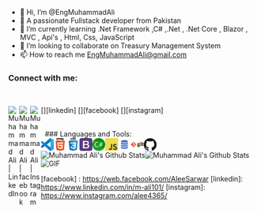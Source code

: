 - 👋 Hi, I’m @EngMuhammadAli
- 👀 A passionate Fullstack developer from Pakistan
- 🌱 I’m currently learning  .Net Framework ,C# ,.Net , .Net Core , Blazor , MVC , Api's , Html, Css, JavaScript
- 💞️ I’m looking to collaborate on Treasury Management System
- 📫 How to reach me EngMuhammadAli@gmail.com

### Connect with me:
<br/>

[<img align="left" alt="Muhammad Ali | LinkedIn" width="22px" src="https://cdn.jsdelivr.net/npm/simple-icons@v3/icons/linkedin.svg" />][linkedin]
[<img align="left" alt="Muhammad Ali | facebook" width="22px" src="https://cdn.jsdelivr.net/npm/simple-icons@v3/icons/facebook.svg" />][facebook]
[<img align="left" alt="Muhammad Ali | Instagram" width="22px" src="https://cdn.jsdelivr.net/npm/simple-icons@v3/icons/instagram.svg" />][instagram]

<br />
 
### Languages and Tools:
<br/>
<img align="left" alt="Visual Studio Code" width="26px" title="visual-studio-code" src="https://raw.githubusercontent.com/github/explore/80688e429a7d4ef2fca1e82350fe8e3517d3494d/topics/visual-studio-code/visual-studio-code.png" />
<img align="left" alt="HTML5" width="26px" title="Html" src="https://raw.githubusercontent.com/github/explore/80688e429a7d4ef2fca1e82350fe8e3517d3494d/topics/html/html.png" />
<img align="left" alt="CSS3" width="26px" title="Css" src="https://raw.githubusercontent.com/github/explore/80688e429a7d4ef2fca1e82350fe8e3517d3494d/topics/css/css.png" />
<img align="left" alt="bootstrap" width="26px" title="Bootstrap" src="https://raw.githubusercontent.com/github/explore/80688e429a7d4ef2fca1e82350fe8e3517d3494d/topics/bootstrap/bootstrap.png" />

<img align="left" alt="c#" width="26px" title="C#" src="https://raw.githubusercontent.com/github/explore/80688e429a7d4ef2fca1e82350fe8e3517d3494d/topics/csharp/csharp.png" />
<img align="left" alt="JavaScript" width="26px" title="JavaScript" src="https://raw.githubusercontent.com/github/explore/80688e429a7d4ef2fca1e82350fe8e3517d3494d/topics/javascript/javascript.png" />
<img align="left" alt="SQL" width="26px" title="MySql"  src="https://raw.githubusercontent.com/github/explore/80688e429a7d4ef2fca1e82350fe8e3517d3494d/topics/sql/sql.png" />
<img align="left" alt="Git" width="26px" title="Git" src="https://raw.githubusercontent.com/github/explore/80688e429a7d4ef2fca1e82350fe8e3517d3494d/topics/git/git.png" />
<img align="left" alt="GitHub" width="26px" title="Github" src="https://raw.githubusercontent.com/github/explore/78df643247d429f6cc873026c0622819ad797942/topics/github/github.png" />

<br />
<img align="left" alt="Muhammad Ali's Github Stats" src="https://github-readme-stats.vercel.app/api/top-langs/?username=EngMuhammadAli&layout=compact&theme=radical&hide_border=false" />
<img align="left" alt="Muhammad Ali's Github Stats" src="https://github-readme-stats.vercel.app/api?username=EngMuhammadAli&layout&show_icons=true&theme=radical&hide_border=false" />
<img height="250" alt="GIF" src="https://miro.medium.com/max/875/1*Urc28sbnORGOW5oyohQ06g.gif" />


[facebook] : https://web.facebook.com/AleeSarwar
[linkedin]: https://www.linkedin.com/in/m-ali101/
[instagram]: https://www.instagram.com/alee4365/
